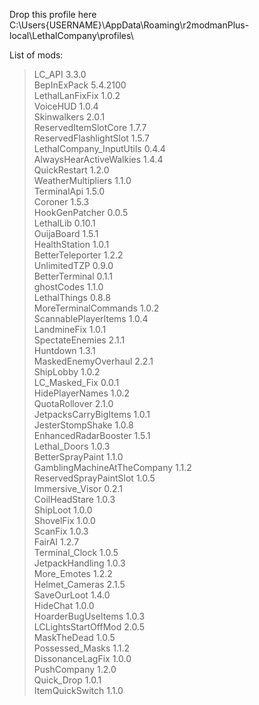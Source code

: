 Drop this profile here<br>C:\Users\{USERNAME}\AppData\Roaming\r2modmanPlus-local\LethalCompany\profiles\

List of mods:<br>
> LC_API  3.3.0<br>
 BepInExPack  5.4.2100<br>
 LethalLanFixFix  1.0.2<br>
 VoiceHUD  1.0.4<br>
 Skinwalkers  2.0.1<br>
 ReservedItemSlotCore  1.7.7<br>
 ReservedFlashlightSlot  1.5.7<br>
 LethalCompany_InputUtils  0.4.4<br>
 AlwaysHearActiveWalkies  1.4.4<br>
 QuickRestart  1.2.0<br>
 WeatherMultipliers  1.1.0<br>
 TerminalApi  1.5.0<br>
 Coroner  1.5.3<br>
 HookGenPatcher  0.0.5<br>
 LethalLib  0.10.1<br>
 OuijaBoard  1.5.1<br>
 HealthStation  1.0.1<br>
 BetterTeleporter  1.2.2<br>
 UnlimitedTZP  0.9.0<br>
 BetterTerminal  0.1.1<br>
 ghostCodes  1.1.0<br>
 LethalThings  0.8.8<br>
 MoreTerminalCommands  1.0.2<br>
 ScannablePlayerItems  1.0.4<br>
 LandmineFix  1.0.1<br>
 SpectateEnemies  2.1.1<br>
 Huntdown  1.3.1<br>
 MaskedEnemyOverhaul  2.2.1<br>
 ShipLobby  1.0.2<br>
 LC_Masked_Fix  0.0.1<br>
 HidePlayerNames  1.0.2<br>
 QuotaRollover  2.1.0<br>
 JetpacksCarryBigItems  1.0.1<br>
 JesterStompShake  1.0.8<br>
 EnhancedRadarBooster  1.5.1<br>
 Lethal_Doors  1.0.3<br>
 BetterSprayPaint  1.1.0<br>
 GamblingMachineAtTheCompany  1.1.2<br>
 ReservedSprayPaintSlot  1.0.5<br>
 Immersive_Visor  0.2.1<br>
 CoilHeadStare  1.0.3<br>
 ShipLoot  1.0.0<br>
 ShovelFix  1.0.0<br>
 ScanFix  1.0.3<br>
 FairAI  1.2.7<br>
 Terminal_Clock  1.0.5<br>
 JetpackHandling  1.0.3<br>
 More_Emotes  1.2.2<br>
 Helmet_Cameras  2.1.5<br>
 SaveOurLoot  1.4.0<br>
 HideChat  1.0.0<br>
 HoarderBugUseItems  1.0.3<br>
 LCLightsStartOffMod  2.0.5<br>
 MaskTheDead  1.0.5<br>
 Possessed_Masks  1.1.2<br>
 DissonanceLagFix  1.0.0<br>
 PushCompany  1.2.0<br>
 Quick_Drop  1.0.1<br>
 ItemQuickSwitch  1.1.0<br>

